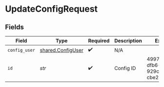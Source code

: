 # UpdateConfigRequest


## Fields

| Field                                                  | Type                                                   | Required                                               | Description                                            | Example                                                |
| ------------------------------------------------------ | ------------------------------------------------------ | ------------------------------------------------------ | ------------------------------------------------------ | ------------------------------------------------------ |
| `config_user`                                          | [shared.ConfigUser](../../models/shared/configuser.md) | :heavy_check_mark:                                     | N/A                                                    |                                                        |
| `id`                                                   | *str*                                                  | :heavy_check_mark:                                     | Config ID                                              | 4997257d-dfb6-445b-929c-cbe2ab182818                   |